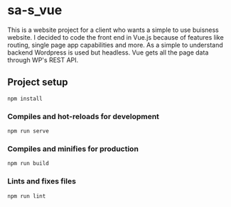 # sa-s_vue

This is a website project for a client who wants a simple to use buisness website.
I decided to code the front end in Vue.js because of features like routing, single page app capabilities and more.
As a simple to understand backend Wordpress is used but headless. Vue gets all the page data through WP's REST API.

## Project setup
```
npm install
```

### Compiles and hot-reloads for development
```
npm run serve
```

### Compiles and minifies for production
```
npm run build
```

### Lints and fixes files
```
npm run lint
```

